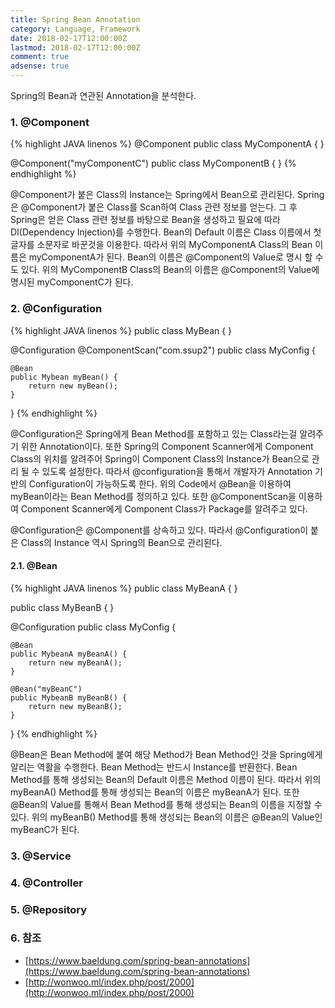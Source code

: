 ```yaml
---
title: Spring Bean Annotation
category: Language, Framework
date: 2018-02-17T12:00:00Z
lastmod: 2018-02-17T12:00:00Z
comment: true
adsense: true
---
```


Spring의 Bean과 연관된 Annotation을 분석한다.

### 1. @Component

{% highlight JAVA linenos %}
@Component
public class MyComponentA {
}

@Component("myComponentC")
public class MyComponentB {
}
{% endhighlight %}

@Component가 붙은 Class의 Instance는 Spring에서 Bean으로 관리된다. Spring은 @Component가 붙은 Class를 Scan하여 Class 관련 정보를 얻는다. 그 후 Spring은 얻은 Class 관련 정보를 바탕으로 Bean을 생성하고 필요에 따라 DI(Dependency Injection)를 수행한다. Bean의 Default 이름은 Class 이름에서 첫글자를 소문자로 바꾼것을 이용한다. 따라서 위의 MyComponentA Class의 Bean 이름은 myComponentA가 된다. Bean의 이름은 @Component의 Value로 명시 할 수도 있다. 위의 MyComponentB Class의 Bean의 이름은 @Component의 Value에 명시된 myComponentC가 된다. 

### 2. @Configuration

{% highlight JAVA linenos %}
public class MyBean {
}

@Configuration
@ComponentScan("com.ssup2")
public class MyConfig {

    @Bean
    public Mybean myBean() {
        return new myBean();
    }
}
{% endhighlight %}

@Configuration은 Spring에게 Bean Method를 포함하고 있는 Class라는걸 알려주기 위한 Annotation이다. 또한 Spring의 Component Scanner에게 Component Class의 위치를 알려주어 Spring이 Component Class의 Instance가 Bean으로 관리 될 수 있도록 설정한다. 따라서 @configuration을 통해서 개발자가 Annotation 기반의 Configuration이 가능하도록 한다. 위의 Code에서 @Bean을 이용하여 myBean이라는 Bean Method를 정의하고 있다. 또한 @ComponentScan을 이용하여 Component Scanner에게 Component Class가 Package를 알려주고 있다. 

@Configuration은 @Component를 상속하고 있다. 따라서 @Configuration이 붙은 Class의 Instance 역시 Spring의 Bean으로 관리된다.

#### 2.1. @Bean

{% highlight JAVA linenos %}
public class MyBeanA {
}

public class MyBeanB {
}

@Configuration
public class MyConfig {

    @Bean
    public MybeanA myBeanA() {
        return new myBeanA();
    }

    @Bean("myBeanC")
    public MybeanB myBeanB() {
        return new myBeanB();
    }
}
{% endhighlight %}

@Bean은 Bean Method에 붙여 해당 Method가 Bean Method인 것을 Spring에게 알리는 역활을 수행한다. Bean Method는 반드시 Instance를 반환한다. Bean Method를 통해 생성되는 Bean의 Default 이름은 Method 이름이 된다. 따라서 위의 myBeanA() Method를 통해 생성되는 Bean의 이름은 myBeanA가 된다. 또한 @Bean의 Value를 통해서 Bean Method를 통해 생성되는 Bean의 이름을 지정할 수 있다. 위의 myBeanB() Method를 통해 생성되는 Bean의 이름은 @Bean의 Value인 myBeanC가 된다.

### 3. @Service

### 4. @Controller

### 5. @Repository

### 6. 참조

* [https://www.baeldung.com/spring-bean-annotations](https://www.baeldung.com/spring-bean-annotations)
* [http://wonwoo.ml/index.php/post/2000](http://wonwoo.ml/index.php/post/2000)

